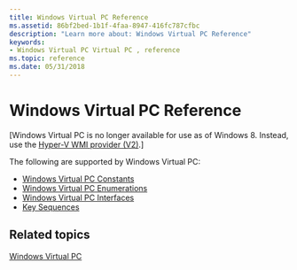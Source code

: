 ```yaml
---
title: Windows Virtual PC Reference
ms.assetid: 86bf2bed-1b1f-4faa-8947-416fc787cfbc
description: "Learn more about: Windows Virtual PC Reference"
keywords:
- Windows Virtual PC Virtual PC , reference
ms.topic: reference
ms.date: 05/31/2018
---
```


# Windows Virtual PC Reference

\[Windows Virtual PC is no longer available for use as of Windows 8. Instead, use the [Hyper-V WMI provider (V2)](/windows/desktop/HyperV_v2/windows-virtualization-portal).\]

The following are supported by Windows Virtual PC:

-   [Windows Virtual PC Constants](windows-virtual-pc-constants.md)
-   [Windows Virtual PC Enumerations](virtual-pc-enumerations.md)
-   [Windows Virtual PC Interfaces](virtual-pc-interfaces.md)
-   [Key Sequences](key-sequences.md)

## Related topics

<dl> <dt>

[Windows Virtual PC](virtual-pc-portal.md)
</dt> </dl>

 

 

